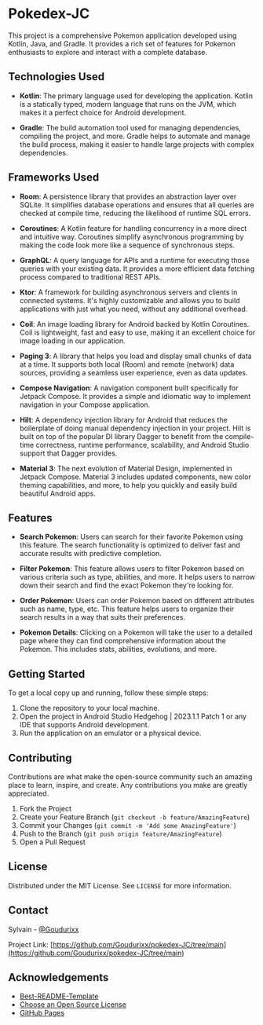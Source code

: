 # Pokedex-JC

This project is a comprehensive Pokemon application developed using Kotlin, Java, and Gradle. It provides a rich set of features for Pokemon enthusiasts to explore and interact with a complete database.

## Technologies Used

- **Kotlin**: The primary language used for developing the application. Kotlin is a statically typed, modern language that runs on the JVM, which makes it a perfect choice for Android development.

- **Gradle**: The build automation tool used for managing dependencies, compiling the project, and more. Gradle helps to automate and manage the build process, making it easier to handle large projects with complex dependencies.

## Frameworks Used

- **Room**: A persistence library that provides an abstraction layer over SQLite. It simplifies database operations and ensures that all queries are checked at compile time, reducing the likelihood of runtime SQL errors.

- **Coroutines**: A Kotlin feature for handling concurrency in a more direct and intuitive way. Coroutines simplify asynchronous programming by making the code look more like a sequence of synchronous steps.

- **GraphQL**: A query language for APIs and a runtime for executing those queries with your existing data. It provides a more efficient data fetching process compared to traditional REST APIs.

- **Ktor**: A framework for building asynchronous servers and clients in connected systems. It's highly customizable and allows you to build applications with just what you need, without any additional overhead.

- **Coil**: An image loading library for Android backed by Kotlin Coroutines. Coil is lightweight, fast and easy to use, making it an excellent choice for image loading in our application.

- **Paging 3**: A library that helps you load and display small chunks of data at a time. It supports both local (Room) and remote (network) data sources, providing a seamless user experience, even as data updates.

- **Compose Navigation**: A navigation component built specifically for Jetpack Compose. It provides a simple and idiomatic way to implement navigation in your Compose application.

- **Hilt**: A dependency injection library for Android that reduces the boilerplate of doing manual dependency injection in your project. Hilt is built on top of the popular DI library Dagger to benefit from the compile-time correctness, runtime performance, scalability, and Android Studio support that Dagger provides.

- **Material 3**: The next evolution of Material Design, implemented in Jetpack Compose. Material 3 includes updated components, new color theming capabilities, and more, to help you quickly and easily build beautiful Android apps.

## Features

- **Search Pokemon**: Users can search for their favorite Pokemon using this feature. The search functionality is optimized to deliver fast and accurate results with predictive completion.

- **Filter Pokemon**: This feature allows users to filter Pokemon based on various criteria such as type, abilities, and more. It helps users to narrow down their search and find the exact Pokemon they're looking for.

- **Order Pokemon**: Users can order Pokemon based on different attributes such as name, type, etc. This feature helps users to organize their search results in a way that suits their preferences.

- **Pokemon Details**: Clicking on a Pokemon will take the user to a detailed page where they can find comprehensive information about the Pokemon. This includes stats, abilities, evolutions, and more.

## Getting Started

To get a local copy up and running, follow these simple steps:

1. Clone the repository to your local machine.
2. Open the project in Android Studio Hedgehog | 2023.1.1 Patch 1 or any IDE that supports Android development.
3. Run the application on an emulator or a physical device.

## Contributing

Contributions are what make the open-source community such an amazing place to learn, inspire, and create. Any contributions you make are greatly appreciated.

1. Fork the Project
2. Create your Feature Branch (`git checkout -b feature/AmazingFeature`)
3. Commit your Changes (`git commit -m 'Add some AmazingFeature'`)
4. Push to the Branch (`git push origin feature/AmazingFeature`)
5. Open a Pull Request

## License

Distributed under the MIT License. See `LICENSE` for more information.

## Contact

Sylvain - [@Goudurixx](https://github.com/Goudurixx)

Project Link: [https://github.com/Goudurixx/pokedex-JC/tree/main](https://github.com/Goudurixx/pokedex-JC/tree/main)

## Acknowledgements

- [Best-README-Template](https://github.com/othneildrew/Best-README-Template)
- [Choose an Open Source License](https://choosealicense.com)
- [GitHub Pages](https://pages.github.com)